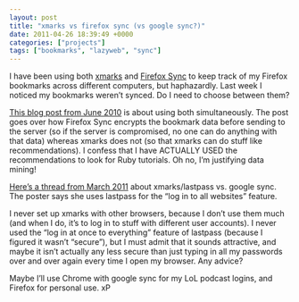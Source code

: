 ```yaml
---
layout: post
title: "xmarks vs firefox sync (vs google sync?)"
date: 2011-04-26 18:39:49 +0000
categories: ["projects"]
tags: ["bookmarks", "lazyweb", "sync"]
---
```


I have been using both [xmarks](http://www.xmarks.com/) and [Firefox Sync](https://addons.mozilla.org/en-US/firefox/addon/firefox-sync/) to keep track of my Firefox bookmarks across different computers, but haphazardly. Last week I noticed my bookmarks weren’t synced. Do I need to choose between them?

[This blog post from June 2010](http://burndive.blogspot.com/2010/06/firefox-sync-vs-xmarks.html) is about using both simultaneously. The post goes over how Firefox Sync encrypts the bookmark data before sending to the server (so if the server is compromised, no one can do anything with that data) whereas xmarks does not (so that xmarks can do stuff like recommendations). I confess that I have ACTUALLY USED the recommendations to look for Ruby tutorials. Oh no, I’m justifying data mining!

[Here’s a thread from March 2011](http://forums.lastpass.com/viewtopic.php?f=6&t=62839) about xmarks/lastpass vs. google sync. The poster says she uses lastpass for the “log in to all websites” feature.

I never set up xmarks with other browsers, because I don’t use them much (and when I do, it’s to log in to stuff with different user accounts). I never used the “log in at once to everything” feature of lastpass (because I figured it wasn’t “secure”), but I must admit that it sounds attractive, and maybe it isn’t actually any less secure than just typing in all my passwords over and over again every time I open my browser. Any advice?

Maybe I’ll use Chrome with google sync for my LoL podcast logins, and Firefox for personal use. xP